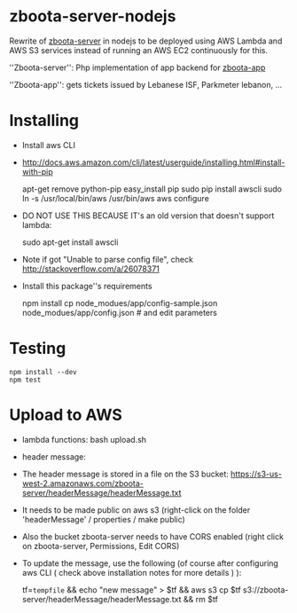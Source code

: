 # zboota-server-nodejs
Rewrite of [zboota-server](https://github.com/shadiakiki1986/zboota-server) in nodejs to be deployed using AWS Lambda and AWS S3 services instead of running an AWS EC2 continuously for this.

''Zboota-server'': Php implementation of app backend for [zboota-app](https://github.com/shadiakiki1986/zboota-app)

''Zboota-app'': gets tickets issued by Lebanese ISF, Parkmeter lebanon, ...

# Installing
* Install aws CLI
 * http://docs.aws.amazon.com/cli/latest/userguide/installing.html#install-with-pip

    apt-get remove python-pip
    easy_install pip
    sudo pip install awscli
    sudo ln -s /usr/local/bin/aws /usr/bin/aws
    aws configure

* DO NOT USE THIS BECAUSE IT's an old version that doesn't support lambda:

    sudo apt-get install awscli

* Note if got "Unable to parse config file", check http://stackoverflow.com/a/26078371

* Install this package''s requirements

    npm install
    cp node_modues/app/config-sample.json node_modues/app/config.json # and edit parameters

# Testing

    npm install --dev
    npm test

# Upload to AWS
* lambda functions: bash upload.sh
* header message:
 * The header message is stored in a file on the S3 bucket: https://s3-us-west-2.amazonaws.com/zboota-server/headerMessage/headerMessage.txt
 * It needs to be made public on aws s3 (right-click on the folder 'headerMessage' / properties / make public)
 * Also the bucket zboota-server needs to have CORS enabled (right click on zboota-server, Permissions, Edit CORS)
 * To update the message, use the following (of course after configuring aws CLI ( check above installation notes for more details ) ):

    tf=`tempfile` && echo "new message" > $tf && aws s3 cp $tf s3://zboota-server/headerMessage/headerMessage.txt && rm $tf

